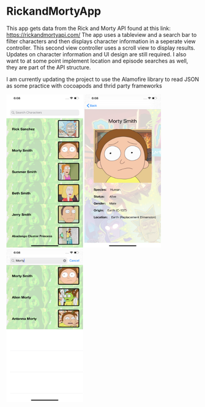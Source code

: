 # RickandMortyApp

This app gets data from the Rick and Morty API found at this link: https://rickandmortyapi.com/
The app uses a tableview and a search bar to filter characters and then displays character information in a seperate view controller. This second view controller uses a scroll view to display results. Updates on character information and UI design are still required. I also want to at some point implement location and episode searches as well, they are part of the API structure. 

I am currently updating the project to use the Alamofire library to read JSON as some practice with cocoapods and thrid party frameworks

<p float="left">
  <img src="https://github.com/talpert022/RickandMortyApp/blob/master/Screenshot1.png" width="200" height = "400" />
  <img src="https://github.com/talpert022/RickandMortyApp/blob/master/Screenshot2.png" width="200" height = "400" />
  <img src="https://github.com/talpert022/RickandMortyApp/blob/master/Screenshot3.png" width="200" height = "400" />
</p>
